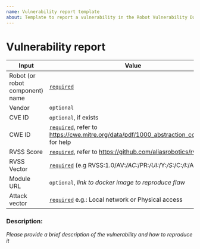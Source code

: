 ```yaml
---
name: Vulnerability report template
about: Template to report a vulnerability in the Robot Vulnerability Database (RVD). Refer to https://github.com/aliasrobotics/RVD#appendix-a-vulnerabilities-weaknesses-bugs-and-more if you have doubts on which type of flaw you should be reporting.
---
```


# Vulnerability report

| Input      | Value  |
|---------|--------|
| Robot (or robot component) name | <ins>`required`</ins> |
| Vendor  | `optional`  |
| CVE ID  | `optional`, if exists  |
| CWE ID  | <ins>`required`</ins>, refer to https://cwe.mitre.org/data/pdf/1000_abstraction_colors.pdf for help  |
| RVSS Score  | <ins>`required`</ins>, refer to https://github.com/aliasrobotics/rvss     |
| RVSS Vector | <ins>`required`</ins> (e.g RVSS:1.0/AV:_/AC:_/PR:_/UI:_/Y:_/S:_/C:_/I:_/A:_/H:_) |
| Module URL | 	`optional`, *link to docker image to reproduce flaw* |
| Attack vector | <ins>`required`</ins> e.g.: Local network or Physical access |

### Description:

*Please provide a brief description of the vulnerability and how to reproduce it*
